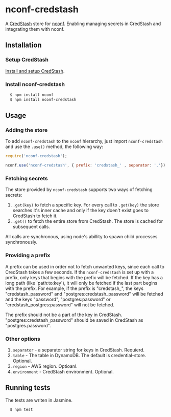 # nconf-credstash
A [CredStash](https://github.com/fugue/credstash) store for [nconf](https://github.com/indexzero/nconf).
Enabling managing secrets in CredStash and integrating them with nconf.

## Installation
### Setup CredStash
[Install and setup CredStash](https://github.com/fugue/credstash#setup).

### Install nconf-credstash
``` bash
  $ npm install nconf
  $ npm install nconf-credstash
```
## Usage
### Adding the store
To add `nconf-credstash` to the `nconf` hierarchy, just import `nconf-credstash` and use the `.use()` method, the following way:
```javascript
require('nconf-credstash');

nconf.use('nconf-credstash', { prefix: 'credstash_' , separator: '.'});
```
### Fetching secrets
The store provided by `nconf-credstash` supports two ways of fetching secrets:

1. `.get(key)` to fetch a specific key. For every call to `.get(key)` the store searches it's inner cache and only if the key doen't exist goes to CredStash to fetch it.
2. `.get()` to fetch the entire store from CredStash. The store is cached for subsequent calls.

All calls are synchronous, using node's abillity to spawn child processes synchronously.

### Providing a prefix
A prefix can be used in order not to fetch unwanted keys, since each call to CredStash takes a few seconds.
If the `nconf-credstash` is set up with a prefix, only keys that begins with the prefix will be fetched. If the key has a long path (like 'path:to:key'), it will only be fetched if the last part begins with the prefix. 
For example, if the prefix is "credstash_", the keys "credstash_password" and "postgres:credstash_password" will be fetched and the keys "password", "postgres:password" or "credstash_postgres:password" will not be fetched. 

The prefix should not be a part of the key in CredStash. "postgres:credstash_password" should be saved in CredStash as "postgres.password".

### Other options
1. `separator` - a separator string for keys in CredStash. Requierd.
2. `table` - The table in DynamoDB. The default is credential-store. Optional.
3. `region` - AWS region. Optioanl.
4. `environment` - CredStash environment. Optional.

## Running tests
The tests are writen in Jasmine.
``` bash
  $ npm test
```

